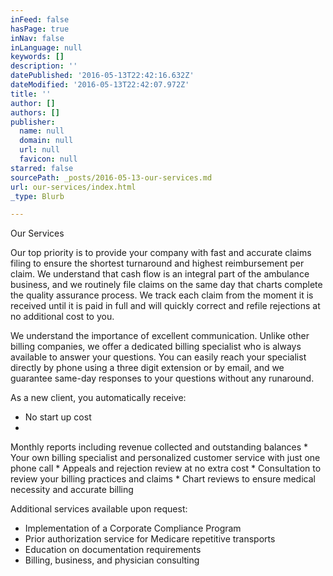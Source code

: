 ```yaml
---
inFeed: false
hasPage: true
inNav: false
inLanguage: null
keywords: []
description: ''
datePublished: '2016-05-13T22:42:16.632Z'
dateModified: '2016-05-13T22:42:07.972Z'
title: ''
author: []
authors: []
publisher:
  name: null
  domain: null
  url: null
  favicon: null
starred: false
sourcePath: _posts/2016-05-13-our-services.md
url: our-services/index.html
_type: Blurb

---
```

Our Services

Our top priority is to provide your company with fast and accurate claims filing to ensure the shortest turnaround and highest reimbursement per claim. We understand that cash flow is an integral part of the ambulance business, and we routinely file claims on the same day that charts complete the quality assurance process. We track each claim from the moment it is received until it is paid in full and will quickly correct and refile rejections at no additional cost to you.

We understand the importance of excellent communication. Unlike other billing companies, we offer a dedicated billing specialist who is always available to answer your questions. You can easily reach your specialist directly by phone using a three digit extension or by email, and we guarantee same-day responses to your questions without any runaround.

As a new client, you automatically receive:

* No start up cost
* 
Monthly reports including revenue collected and outstanding balances
* 
Your own billing specialist and personalized customer service with just one phone call
* 
Appeals and rejection review at no extra cost
* 
Consultation to review your billing practices and claims
* 
Chart reviews to ensure medical necessity and accurate billing

Additional services available upon request:

* Implementation of a Corporate Compliance Program
* Prior authorization service for Medicare repetitive transports
* Education on documentation requirements
* Billing, business, and physician consulting